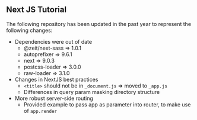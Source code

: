 ## Next JS Tutorial

The following repository has been updated in the past year to represent the following changes:

- Dependencies were out of date
  - @zeit/next-sass => 1.0.1
  - autoprefixer => 9.6.1
  - next => 9.0.3
  - postcss-loader => 3.0.0
  - raw-loader => 3.1.0
- Changes in NextJS best practices
  - `<title>` should not be in `_document.js` => moved to `_app.js`
  - Differences in query param masking directory structure
- More robust server-side routing
  - Provided example to pass app as parameter into router, to make use of `app.render`